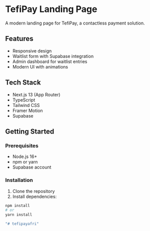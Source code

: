 # TefiPay Landing Page

A modern landing page for TefiPay, a contactless payment solution.

## Features

- Responsive design
- Waitlist form with Supabase integration
- Admin dashboard for waitlist entries
- Modern UI with animations

## Tech Stack

- Next.js 13 (App Router)
- TypeScript
- Tailwind CSS
- Framer Motion
- Supabase

## Getting Started

### Prerequisites

- Node.js 16+
- npm or yarn
- Supabase account

### Installation

1. Clone the repository
2. Install dependencies:

```bash
npm install
# or
yarn install

"# tefipayafri" 

